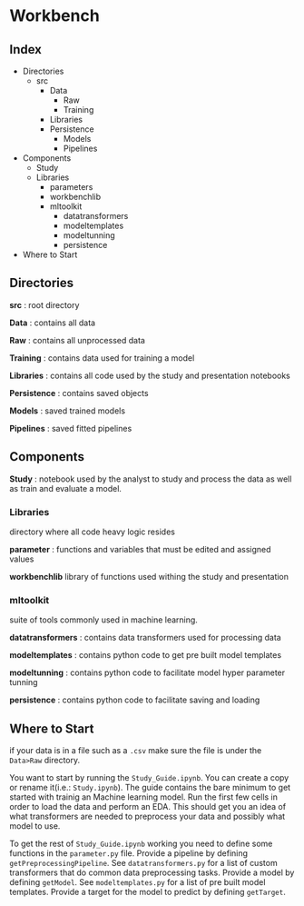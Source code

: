 # Workbench
## Index
- Directories
    - src
        - Data
            - Raw
            - Training
        - Libraries
        - Persistence
            - Models
            - Pipelines
- Components
    - Study
    - Libraries
        - parameters
        - workbenchlib
        - mltoolkit
            - datatransformers
            - modeltemplates
            - modeltunning
            - persistence
- Where to Start

## Directories
**src**
: root directory

**Data**
: contains all data

**Raw**
: contains all unprocessed data

**Training**
: contains data used for training a model

**Libraries**
: contains all code used by the study and presentation notebooks

**Persistence**
: contains saved objects

**Models**
: saved trained models

**Pipelines** 
: saved fitted pipelines

## Components
**Study**
: notebook used by the analyst to study and process the data as well as train and evaluate a model.

### Libraries
directory where all code heavy logic resides 

**parameter**
: functions and variables that must be edited and assigned values

**workbenchlib**
library of functions used withing the study and presentation

### mltoolkit
suite of tools commonly used in machine learning.

**datatransformers**
: contains data transformers used for processing data

**modeltemplates**
: contains python code to get pre built model templates

**modeltunning**
: contains python code to facilitate model hyper parameter tunning

**persistence**
: contains python code to facilitate saving and loading

## Where to Start
if your data is in a file such as a `.csv` make sure the file is under the `Data>Raw` directory.

You want to start by running the `Study_Guide.ipynb`. You can create a copy or rename it(i.e.: `Study.ipynb`). The guide contains the bare minimum to get started with trainig an Machine learning model. Run the first few cells in order to load the data and perform an EDA. This should get you an idea of what transformers are needed to preprocess your data and possibly what model to use.

To get the rest of `Study_Guide.ipynb` working you need to define some functions in the `parameter.py` file. 
Provide a pipeline by defining `getPreprocessingPipeline`. See `datatransformers.py` for a list of custom transformers that do common data preprocessing tasks. 
Provide a model by defining `getModel`. See `modeltemplates.py` for a list of pre built model templates.
Provide a target for the model to predict by defining `getTarget`.